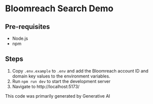 # Bloomreach Search Demo

## Pre-requisites
- Node.js
- npm

## Steps
1. Copy `.env.example` to `.env` and add the Bloomreach account ID and domain key values to the environment variables.
2. Run `npm run dev` to start the development server
3. Navigate to http://localhost:5173/

This code was primarily generated by Generative AI